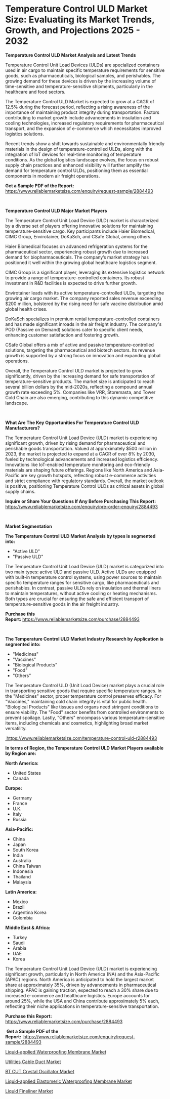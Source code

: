 <p><h1>Temperature Control ULD Market Size: Evaluating its Market Trends, Growth, and Projections 2025 - 2032</h1></p><p><strong>Temperature Control ULD Market Analysis and Latest Trends</strong></p>
<p><p>Temperature Control Unit Load Devices (ULDs) are specialized containers used in air cargo to maintain specific temperature requirements for sensitive goods, such as pharmaceuticals, biological samples, and perishables. The growing demand for these devices is driven by the increasing volume of time-sensitive and temperature-sensitive shipments, particularly in the healthcare and food sectors.</p><p>The Temperature Control ULD Market is expected to grow at a CAGR of 12.5% during the forecast period, reflecting a rising awareness of the importance of maintaining product integrity during transportation. Factors contributing to market growth include advancements in insulation and cooling technologies, increased regulatory requirements for pharmaceutical transport, and the expansion of e-commerce which necessitates improved logistics solutions. </p><p>Recent trends show a shift towards sustainable and environmentally friendly materials in the design of temperature-controlled ULDs, along with the integration of IoT devices for real-time monitoring of temperature conditions. As the global logistics landscape evolves, the focus on robust supply chain practices and enhanced visibility will further amplify the demand for temperature control ULDs, positioning them as essential components in modern air freight operations.</p></p>
<p><strong>Get a Sample PDF of the Report:&nbsp;</strong> <a href="https://www.reliablemarketsize.com/enquiry/request-sample/2884493?utm_campaign=1895&utm_medium=2&utm_source=Github&utm_content=ia&utm_term=13032025&utm_id=temperature-control-uld">https://www.reliablemarketsize.com/enquiry/request-sample/2884493</a></p>
<p>&nbsp;</p>
<p><strong>Temperature Control ULD Major Market Players</strong></p>
<p><p>The Temperature Control Unit Load Device (ULD) market is characterized by a diverse set of players offering innovative solutions for maintaining temperature-sensitive cargo. Key participants include Haier Biomedical, CIMC Group, Envirotainer, DoKaSch, and CSafe Global, among others. </p><p>Haier Biomedical focuses on advanced refrigeration systems for the pharmaceutical sector, experiencing robust growth due to increased demand for biopharmaceuticals. The company’s market strategy has positioned it well within the growing global healthcare logistics segment.</p><p>CIMC Group is a significant player, leveraging its extensive logistics network to provide a range of temperature-controlled containers. Its robust investment in R&D facilities is expected to drive further growth. </p><p>Envirotainer leads with its active temperature-controlled ULDs, targeting the growing air cargo market. The company reported sales revenue exceeding $200 million, bolstered by the rising need for safe vaccine distribution amid global health crises.</p><p>DoKaSch specializes in premium rental temperature-controlled containers and has made significant inroads in the air freight industry. The company's POD (Passive on Demand) solutions cater to specific client needs, enhancing customer satisfaction and fostering growth.</p><p>CSafe Global offers a mix of active and passive temperature-controlled solutions, targeting the pharmaceutical and biotech sectors. Its revenue growth is supported by a strong focus on innovation and expanding global operations.</p><p>Overall, the Temperature Control ULD market is projected to grow significantly, driven by the increasing demand for safe transportation of temperature-sensitive products. The market size is anticipated to reach several billion dollars by the mid-2020s, reflecting a compound annual growth rate exceeding 5%. Companies like VRR, Storemasta, and Tower Cold Chain are also emerging, contributing to this dynamic competitive landscape.</p></p>
<p>&nbsp;</p>
<p><strong>What Are The Key Opportunities For Temperature Control ULD Manufacturers?</strong></p>
<p><p>The Temperature Control Unit Load Device (ULD) market is experiencing significant growth, driven by rising demand for pharmaceutical and perishable goods transportation. Valued at approximately $500 million in 2023, the market is projected to expand at a CAGR of over 8% by 2030, fueled by technological advancements and increased logistics efficiency. Innovations like IoT-enabled temperature monitoring and eco-friendly materials are shaping future offerings. Regions like North America and Asia-Pacific are key growth hotspots, reflecting robust e-commerce activities and strict compliance with regulatory standards. Overall, the market outlook is positive, positioning Temperature Control ULDs as critical assets in global supply chains.</p></p>
<p><strong>Inquire or Share Your Questions If Any Before Purchasing This Report:</strong> <a href="https://www.reliablemarketsize.com/enquiry/pre-order-enquiry/2884493?utm_campaign=1895&utm_medium=2&utm_source=Github&utm_content=ia&utm_term=13032025&utm_id=temperature-control-uld">https://www.reliablemarketsize.com/enquiry/pre-order-enquiry/2884493</a></p>
<p>&nbsp;</p>
<p><strong>Market Segmentation</strong></p>
<p><strong>The Temperature Control ULD Market Analysis by types is segmented into:</strong></p>
<p><ul><li>"Active ULD"</li><li>"Passive ULD"</li></ul></p>
<p><p>The Temperature Control Unit Load Device (ULD) market is categorized into two main types: active ULD and passive ULD. Active ULDs are equipped with built-in temperature control systems, using power sources to maintain specific temperature ranges for sensitive cargo, like pharmaceuticals and perishables. In contrast, passive ULDs rely on insulation and thermal liners to maintain temperatures, without active cooling or heating mechanisms. Both types are crucial for ensuring the safe and efficient transport of temperature-sensitive goods in the air freight industry.</p></p>
<p><strong>Purchase this Report:&nbsp;</strong><a href="https://www.reliablemarketsize.com/purchase/2884493?utm_campaign=1895&utm_medium=2&utm_source=Github&utm_content=ia&utm_term=13032025&utm_id=temperature-control-uld">https://www.reliablemarketsize.com/purchase/2884493</a></p>
<p>&nbsp;</p>
<p><strong>The Temperature Control ULD Market Industry Research by Application is segmented into:</strong></p>
<p><ul><li>"Medicines"</li><li>"Vaccines"</li><li>"Biological Products"</li><li>"Food"</li><li>"Others"</li></ul></p>
<p><p>The Temperature Control ULD (Unit Load Device) market plays a crucial role in transporting sensitive goods that require specific temperature ranges. In the "Medicines" sector, proper temperature control preserves efficacy. For "Vaccines," maintaining cold chain integrity is vital for public health. "Biological Products" like tissues and organs need stringent conditions to ensure viability. The "Food" sector benefits from controlled environments to prevent spoilage. Lastly, "Others" encompass various temperature-sensitive items, including chemicals and cosmetics, highlighting broad market versatility.</p></p>
<p><a href="https://www.reliablemarketsize.com/temperature-control-uld-r2884493?utm_campaign=1895&utm_medium=2&utm_source=Github&utm_content=ia&utm_term=13032025&utm_id=temperature-control-uld">&nbsp;https://www.reliablemarketsize.com/temperature-control-uld-r2884493</a></p>
<p><strong>In terms of Region, the Temperature Control ULD Market Players available by Region are:</strong></p>
<p>
    <p> <strong> North America: </strong>
        <ul>
            <li>United States</li>
            <li>Canada</li>
        </ul>
        </p> 
    <p> <strong> Europe: </strong>
        <ul>
            <li>Germany</li>
            <li>France</li>
            <li>U.K.</li>
            <li>Italy</li>
            <li>Russia</li>
        </ul>
        </p> 
    <p> <strong> Asia-Pacific: </strong>
        <ul>
            <li>China</li>
            <li>Japan</li>
            <li>South Korea</li>
            <li>India</li>
            <li>Australia</li>
            <li>China Taiwan</li>
            <li>Indonesia</li>
            <li>Thailand</li>
            <li>Malaysia</li>
        </ul>
        </p> 
    <p> <strong> Latin America: </strong>
        <ul>
            <li>Mexico</li>
            <li>Brazil</li>
            <li>Argentina Korea</li>
            <li>Colombia</li>
        </ul>
        </p> 
    <p> <strong> Middle East & Africa: </strong>
        <ul>
            <li>Turkey</li>
            <li>Saudi</li>
            <li>Arabia</li>
            <li>UAE</li>
            <li>Korea</li>
        </ul>
    </p>
    </p>
<p><p>The Temperature Control Unit Load Device (ULD) market is experiencing significant growth, particularly in North America (NA) and the Asia-Pacific (APAC) regions. North America is anticipated to hold the largest market share at approximately 35%, driven by advancements in pharmaceutical shipping. APAC is gaining traction, expected to reach a 30% share due to increased e-commerce and healthcare logistics. Europe accounts for around 25%, while the USA and China contribute approximately 5% each, reflecting their niche applications in temperature-sensitive transportation.</p></p>
<p><strong>Purchase this Report: </strong><a href="https://www.reliablemarketsize.com/purchase/2884493?utm_campaign=1895&utm_medium=2&utm_source=Github&utm_content=ia&utm_term=13032025&utm_id=temperature-control-uld">https://www.reliablemarketsize.com/purchase/2884493</a></p>
<p>&nbsp;<strong>Get a Sample PDF of the Report:&nbsp;&nbsp;</strong><a href="https://www.reliablemarketsize.com/enquiry/request-sample/2884493?utm_campaign=1895&utm_medium=2&utm_source=Github&utm_content=ia&utm_term=13032025&utm_id=temperature-control-uld">https://www.reliablemarketsize.com/enquiry/request-sample/2884493</a></p>
<p><strong></strong></p>
<p><p><a href="https://github.com/zemonarutaep/Market-Research-Report-List-1/blob/main/liquid-applied-waterproofing-membrane-market.md?utm_campaign=1895&utm_medium=2&utm_source=Github&utm_content=ia&utm_term=13032025&utm_id=temperature-control-uld">Liquid-applied Waterproofing Membrane Market</a></p><p><a href="https://github.com/ujanoandryvw/Market-Research-Report-List-1/blob/main/utilities-cable-duct-market.md?utm_campaign=1895&utm_medium=2&utm_source=Github&utm_content=ia&utm_term=13032025&utm_id=temperature-control-uld">Utilities Cable Duct Market</a></p><p><a href="https://github.com/donnypolan/Market-Research-Report-List-1/blob/main/bt-cut-crystal-oscillator-market.md?utm_campaign=1895&utm_medium=2&utm_source=Github&utm_content=ia&utm_term=13032025&utm_id=temperature-control-uld">BT CUT Crystal Oscillator Market</a></p><p><a href="https://github.com/floengsubb/Market-Research-Report-List-1/blob/main/liquid-applied-elastomeric-waterproofing-membrane-market.md?utm_campaign=1895&utm_medium=2&utm_source=Github&utm_content=ia&utm_term=13032025&utm_id=temperature-control-uld">Liquid-applied Elastomeric Waterproofing Membrane Market</a></p><p><a href="https://github.com/buluckcapps2/Market-Research-Report-List-1/blob/main/liquid-fineliner-market.md?utm_campaign=1895&utm_medium=2&utm_source=Github&utm_content=ia&utm_term=13032025&utm_id=temperature-control-uld">Liquid Fineliner Market</a></p></p>